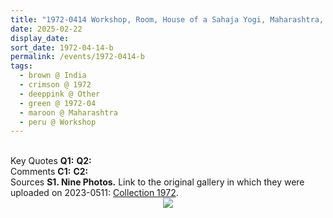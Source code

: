 ```yaml
---
title: "1972-0414 Workshop, Room, House of a Sahaja Yogi, Maharashtra, India"
date: 2025-02-22
display_date: 
sort_date: 1972-04-14-b
permalink: /events/1972-0414-b
tags:
  - brown @ India
  - crimson @ 1972
  - deeppink @ Other
  - green @ 1972-04
  - maroon @ Maharashtra
  - peru @ Workshop
---
```


<br>

<wave-list>
  <list-title color="DarkSeaGreen" width="55">Key Quotes</list-title>
  <list-item color="BlanchedAlmond" width="280"><b>Q1:</b> <i></i></list-item>
  <list-item color="Lavender" width="280"><b>Q2:</b> <i></i></list-item>
</wave-list>

<br>

<wave-list>
  <list-title color="DarkSeaGreen" width="55">Comments</list-title>
  <list-item color="BlanchedAlmond" width="280"><b>C1:</b> <i></i></list-item>
  <list-item color="Lavender" width="280"><b>C2:</b> <i></i></list-item>
</wave-list>

<br>

<wave-list>
  <list-title color="DarkSeaGreen" width="40">Sources</list-title>
  <list-item color="BlanchedAlmond"  width="280"><b>S1. Nine Photos.</b> Link to the original gallery in which they were uploaded on 2023-0511: <a href="https://eternalmoments.smugmug.com/Collections/Yogi-Mahajan-Collection/1972/">Collection 1972</a>.</list-item>
</wave-list>

<div style="text-align: center"><img src="https://pub-bcc3cbe9b1e94ba1ac28915f7a3900fa.r2.dev/1972-0414_Workshop_Room_House_of_a_Sahaja_Yogi_Maharashtra_India_02_Version_2_(Yogi_Mahajan_Collection).jpg" /></div>